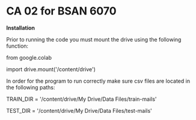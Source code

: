 # CA 02 for BSAN 6070

**Installation**

Prior to running the code you must mount the drive using the following function:

from google.colab 

import drive.mount('/content/drive')

In order for the program to run correctly make sure csv files are located in the following paths:

TRAIN_DIR = '/content/drive/My Drive/Data Files/train-mails'

TEST_DIR = '/content/drive/My Drive/Data Files/test-mails'

